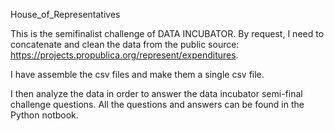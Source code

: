 House_of_Representatives

This is the semifinalist challenge of DATA INCUBATOR. By request, I need to concatenate and clean the data from the public source: 
https://projects.propublica.org/represent/expenditures. 

I have assemble the csv files and make them a single csv file.

I then analyze the data in order to answer the data incubator semi-final challenge questions. All the questions and answers can be found in the Python notbook.
